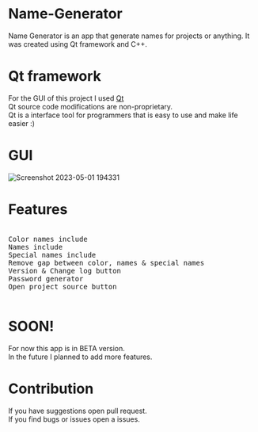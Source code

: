 # Name-Generator
Name Generator is an app that generate names for projects or anything. It was created using Qt framework and C++.

# Qt framework

For the GUI of this project I used [Qt](https://www.qt.io/)\
Qt source code modifications are non-proprietary.\
Qt is a interface tool for programmers that is easy to use and make life easier :)

# GUI

![Screenshot 2023-05-01 194331](https://user-images.githubusercontent.com/83898333/235490260-001b8f40-e833-419a-aa28-ff09f288e961.png)

# Features

<pre>

Color names include
Names include
Special names include
Remove gap between color, names & special names
Version & Change log button
Password generator
Open project source button

</pre>

# SOON!

For now this app is in BETA version.\
In the future I planned to add more features.

# Contribution

If you have suggestions open pull request.\
If you find bugs or issues open a issues.

